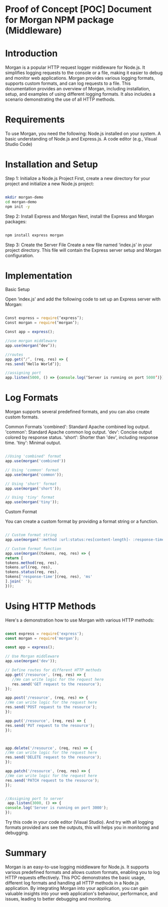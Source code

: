 # Proof of Concept [POC] Document for Morgan NPM package (Middleware)

# Introduction

Morgan is a popular HTTP request logger middleware for Node.js. It simplifies logging requests to the console or a file, making it easier to debug and monitor web applications. Morgan provides various logging formats, supports custom formats, and can log requests to a file. This documentation provides an overview of Morgan, including installation, setup, and examples of using different logging formats. It also includes a scenario demonstrating the use of all HTTP methods.

# Requirements

To use Morgan, you need the following:
Node.js installed on your system.
A basic understanding of Node.js and Express.js.
A code editor (e.g., Visual Studio Code)

# Installation and Setup

Step 1: Initialize a Node.js Project
First, create a new directory for your project and initialize a new Node.js project:

```bash

mkdir morgan-demo
cd morgan-demo
npm init -y

```



Step 2: Install Express and Morgan
Next, install the Express and Morgan packages:

```bash

npm install express morgan

```

Step 3: Create the Server File
Create a new file named ‘index.js’  in your project directory. This file will contain the Express server setup and Morgan configuration.


# Implementation

Basic Setup

Open ‘index.js’ and add the following code to set up an Express server with Morgan:

```js

Const express = require(‘express’);
Const morgan = require(‘morgan’);

Const app = express();

//use morgan middleware
app.use(morgan(‘dev’));

//routes
app.get(‘/’, (req, res) => {
res.send(‘Hello World’)};

//assigning port
app.listen(5000, () => {console.log(‘Server is running on port 5000’)});

```

# Log Formats

Morgan supports several predefined formats, and you can also create custom formats.

Common Formats
'combined': Standard Apache combined log output.
'common': Standard Apache common log output.
'dev': Concise output colored by response status.
'short': Shorter than 'dev', including response time.
'tiny': Minimal output.

```js

//Using 'combined' format
app.use(morgan('combined'))

// Using 'common' format
app.use(morgan('common'));

// Using 'short' format 
app.use(morgan('short')); 

// Using 'tiny' format 
app.use(morgan('tiny'));

```

Custom Format

You can create a custom format by providing a format string or a function.

```js

// Custom format string
app.use(morgan(':method :url:status:res[content-length]- :response-time ms'));

// Custom format function
app.use(morgan((tokens, req, res) => { 
return [ 
tokens.method(req, res), 
tokens.url(req, res), 
tokens.status(req, res), 
tokens['response-time'](req, res), 'ms' 
].join(' '); 
}));

```

# Using HTTP Methods

Here's a demonstration how to use Morgan with various HTTP methods:

```js

const express = require('express'); 
const morgan = require('morgan'); 

const app = express(); 

// Use Morgan middleware 
app.use(morgan('dev')); 

// Define routes for different HTTP methods 
app.get('/resource', (req, res) => { 
   //We can write logic for the request here
   res.send('GET request to the resource'); 
}); 

app.post('/resource', (req, res) => { 
//We can write logic for the request here
res.send('POST request to the resource'); 
}); 

app.put('/resource', (req, res) => { 
res.send('PUT request to the resource'); 
}); 



app.delete('/resource', (req, res) => { 
//We can write logic for the request here
res.send('DELETE request to the resource'); 
}); 

app.patch('/resource', (req, res) => { 
//We can write logic for the request here
res.send('PATCH request to the resource'); 
}); 


//Assigning port to server
 app.listen(3000, () => { 
console.log('Server is running on port 3000'); 
});

```


Try this code in your code editor (Visual Studio). And try with all logging formats provided ans see the outputs, this will helps you in monitoring and debugging.


# Summary

Morgan is an easy-to-use logging middleware for Node.js. It supports various predefined formats and allows custom formats, enabling you to log HTTP requests effectively. This POC demonstrates the basic usage, different log formats and handling all HTTP methods in a Node.js application.
By integrating Morgan into your application, you can gain valuable insights into your web application's behaviour, performance, and issues, leading to better debugging and monitoring.